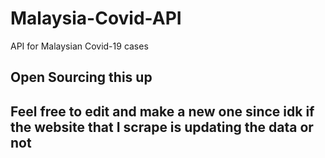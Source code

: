 # Malaysia-Covid-API
API for Malaysian Covid-19 cases

## Open Sourcing this up 
## Feel free to edit and make a new one since idk if the website that I scrape is updating the data or not 


